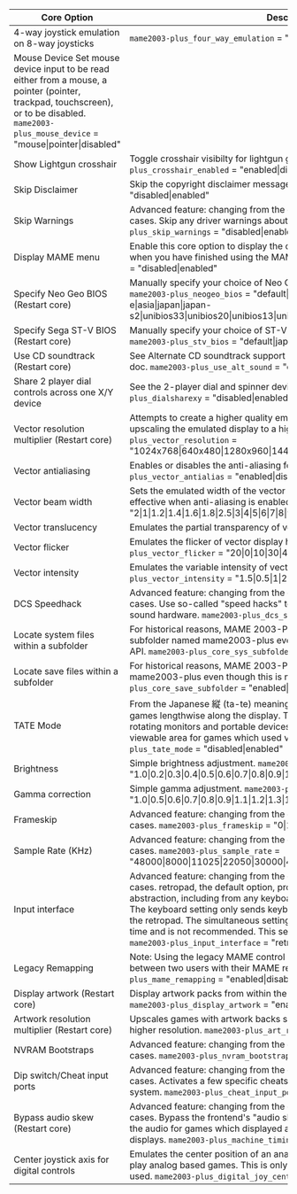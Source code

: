 | Core Option | Description |
| --- | --- |
| 4-way joystick emulation on 8-way joysticks | `mame2003-plus_four_way_emulation` = "enabled\|disabled" |
| Mouse Device	Set mouse device input to be read either from a mouse, a pointer (pointer, trackpad, touchscreen), or to be disabled. `mame2003-plus_mouse_device` = "mouse\|pointer\|disabled" |
| Show Lightgun crosshair | Toggle crosshair visibilty for lightgun games. `mame2003-plus_crosshair_enabled` = "enabled\|disabled" |
| Skip Disclaimer | Skip the copyright disclaimer message. `mame2003-plus_skip_disclaimer` = "disabled\|enabled" |
| Skip Warnings | Advanced feature: changing from the default is not recommended in most cases. Skip any driver warnings about emulation quality. `mame2003-plus_skip_warnings` = "disabled\|enabled" |
| Display MAME menu | Enable this core option to display the core's MAME Menu and then disable it when you have finished using the MAME Menu. `mame2003-plus_display_setup` = "disabled\|enabled" |
| Specify Neo Geo BIOS (Restart core) | Manually specify your choice of Neo Geo BIOS from among those supported. `mame2003-plus_neogeo_bios` = "default\|euro\|euro-s1\|us\|us-e\|asia\|japan\|japan-s2\|unibios33\|unibios20\|unibios13\|unibios11\|unibios10\|debug\|asia-aes" |
| Specify Sega ST-V BIOS (Restart core) | Manually specify your choice of ST-V BIOS from among those supported. `mame2003-plus_stv_bios` = "default\|japan\|japana\|us\|japan\_b\|taiwan\|europe" |
| Use CD soundtrack (Restart core) | See Alternate CD soundtrack support in the Audio samples section of this doc. `mame2003-plus_use_alt_sound` = "enabled\|disabled" |
| Share 2 player dial controls across one X/Y device | See the 2-player dial and spinner devices section of this doc. `mame2003-plus_dialsharexy` = "disabled\|enabled" |
| Vector resolution multiplier (Restart core) | Attempts to create a higher quality emulation of vector display hardware by upscaling the emulated display to a higher resolution. `mame2003-plus_vector_resolution` = "1024x768\|640x480\|1280x960\|1440x1080\|1600x1200\|original" |
| Vector antialiasing | Enables or disables the anti-aliasing for vector games. `mame2003-plus_vector_antialias` = "enabled\|disabled" |
| Vector beam width | Sets the emulated width of the vector beam in pixels. This setting is only effective when anti-aliasing is enabled. `mame2003-plus_vector_beam_width` = "2\|1\|1.2\|1.4\|1.6\|1.8\|2.5\|3\|4\|5\|6\|7\|8\|9\|10\|11\|12" |
| Vector translucency | Emulates the partial transparency of vector display hardware. |
| Vector flicker | Emulates the flicker of vector display hardware. `mame2003-plus_vector_flicker` = "20\|0\|10\|30\|40\|50\|60\|70\|80\|90\|100" |
| Vector intensity | Emulates the variable intensity of vector display hardware. `mame2003-plus_vector_intensity` = "1.5\|0.5\|1\|2\|2.5\|3" |
| DCS Speedhack | Advanced feature: changing from the default is not recommended in most cases. Use so-called "speed hacks" to improve the performance of DCS sound hardware. `mame2003-plus_dcs_speedhack` = "enabled\|disabled" |
| Locate system files within a subfolder | For historical reasons, MAME 2003-Plus reads system files within a subfolder named mame2003-plus even though this is not part of the libretro API. `mame2003-plus_core_sys_subfolder` = "enabled\|disabled" |
| Locate save files within a subfolder | For historical reasons, MAME 2003-Plus saves files within a subfolder named mame2003-plus even though this is not part of the libretro API. `mame2003-plus_core_save_subfolder` = "enabled\|disabled" |
| TATE Mode | From the Japanese 縦 (ta-te) meaning "vertical", TATE Mode renders vertical games lengthwise along the display. This mode is intended for use with rotating monitors and portable devices that can make the full use of their viewable area for games which used vertical monitors. `mame2003-plus_tate_mode` = "disabled\|enabled" |
| Brightness | Simple brightness adjustment. `mame2003-plus_brightness` = "1.0\|0.2\|0.3\|0.4\|0.5\|0.6\|0.7\|0.8\|0.9\|1.1\|1.2\|1.3\|1.4\|1.5\|1.6\|1.7\|1.8\|1.9\|2.0" |
| Gamma correction | Simple gamma adjustment. `mame2003-plus_gamma` = "1.0\|0.5\|0.6\|0.7\|0.8\|0.9\|1.1\|1.2\|1.3\|1.4\|1.5\|1.6\|1.7\|1.8\|1.9\|2.0" |
| Frameskip | Advanced feature: changing from the default is not recommended in most cases. `mame2003-plus_frameskip` = "0\|1\|2\|3\|4\|5" |
| Sample Rate (KHz) | Advanced feature: changing from the default is not recommended in most cases. `mame2003-plus_sample_rate` = "48000\|8000\|11025\|22050\|30000\|44100" |
| Input interface | Advanced feature: changing from the default is not recommended in most cases. retropad, the default option, processes input via the libretro retropad abstraction, including from any keyboard which are bound to the retropad. The keyboard setting only sends keyboard input directly to the core, ignoring the retropad. The simultaneous setting sends inputs both ways at the same time and is not recommended. This setting exists for historical reasons. `mame2003-plus_input_interface` = "retropad\|keyboard\|simultaneous" |
| Legacy Remapping | Note: Using the legacy MAME control remapper may affect stateless netplay between two users with their MAME remappings set differently. `mame2003-plus_mame_remapping` = "enabled\|disabled" |
| Display artwork (Restart core) | Display artwork packs from within the core, particularly "backdrop" artwork. `mame2003-plus_display_artwork` = "enabled\|disabled" |
| Artwork resolution multiplier (Restart core) | Upscales games with artwork backs so that the artwork can be displayed at a higher resolution. `mame2003-plus_art_resolution` = "1\|2" |
| NVRAM Bootstraps | Advanced feature: changing from the default is not recommended in most cases. `mame2003-plus_nvram_bootstraps` = "enabled\|disabled" |
| Dip switch/Cheat input ports | Advanced feature: changing from the default is not recommended in most cases. Activates a few specific cheats that manipulate the dipswitch input system. `mame2003-plus_cheat_input_ports` = "disabled\|enabled" |
| Bypass audio skew (Restart core) | Advanced feature: changing from the default is not recommended in most cases. Bypass the frontend's "audio skew" feature which attempts to adjust the audio for games which displayed at framerates not native to modern displays. `mame2003-plus_machine_timing` = "enabled\|disabled" |
| Center joystick axis for digital controls | Emulates the center position of an analog joystick to allow digital joysticks to play analog based games. This is only applied when the AD Stick type is used. `mame2003-plus_digital_joy_centering` = "enabled\|disabled" |


